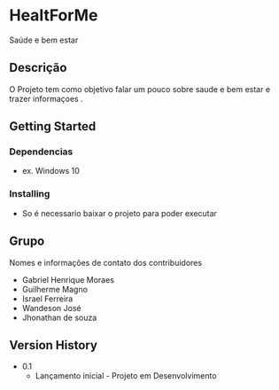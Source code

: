 # HealtForMe

Saúde e bem estar

## Descrição

O Projeto tem como objetivo falar um pouco sobre saude e bem estar e trazer informaçoes .

## Getting Started

### Dependencias

* ex. Windows 10

### Installing

* So é necessario baixar o projeto para poder executar


## Grupo

Nomes e informações de contato dos contribuidores

* Gabriel Henrique Moraes   
* Guilherme Magno
* Israel Ferreira
* Wandeson José
* Jhonathan de souza 


## Version History

* 0.1
    * Lançamento inicial - Projeto em Desenvolvimento